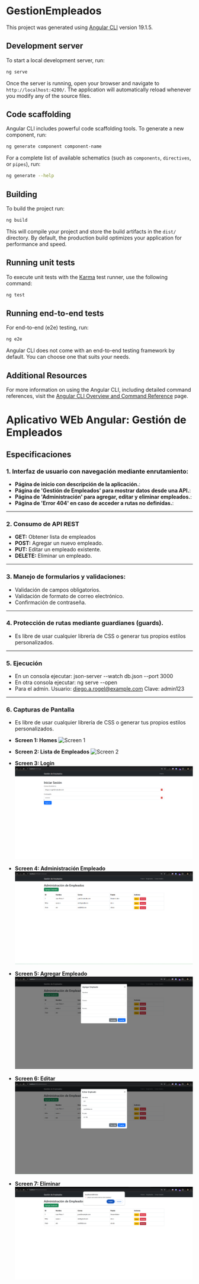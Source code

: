 # GestionEmpleados

This project was generated using [Angular CLI](https://github.com/angular/angular-cli) version 19.1.5.

## Development server

To start a local development server, run:

```bash
ng serve
```

Once the server is running, open your browser and navigate to `http://localhost:4200/`. The application will automatically reload whenever you modify any of the source files.

## Code scaffolding

Angular CLI includes powerful code scaffolding tools. To generate a new component, run:

```bash
ng generate component component-name
```

For a complete list of available schematics (such as `components`, `directives`, or `pipes`), run:

```bash
ng generate --help
```

## Building

To build the project run:

```bash
ng build
```

This will compile your project and store the build artifacts in the `dist/` directory. By default, the production build optimizes your application for performance and speed.

## Running unit tests

To execute unit tests with the [Karma](https://karma-runner.github.io) test runner, use the following command:

```bash
ng test
```

## Running end-to-end tests

For end-to-end (e2e) testing, run:

```bash
ng e2e
```

Angular CLI does not come with an end-to-end testing framework by default. You can choose one that suits your needs.

## Additional Resources

For more information on using the Angular CLI, including detailed command references, visit the [Angular CLI Overview and Command Reference](https://angular.dev/tools/cli) page.

# Aplicativo WEb Angular: Gestión de Empleados

## Especificaciones

### 1. Interfaz de usuario con navegación mediante enrutamiento:
- **Página de inicio con descripción de la aplicación.**:
- **Página de 'Gestión de Empleados' para mostrar datos desde una API.**:
- **Página de 'Administración' para agregar, editar y eliminar empleados.**:
- **Página de 'Error 404' en caso de acceder a rutas no definidas.**:

---

### 2. Consumo de API REST
- **GET:** Obtener lista de empleados
- **POST:** Agregar un nuevo empleado.
- **PUT:** Editar un empleado existente.
- **DELETE:** Eliminar un empleado.

---

### 3. Manejo de formularios y validaciones:
- Validación de campos obligatorios.
- Validación de formato de correo electrónico.
- Confirmación de contraseña.

---

### 4. Protección de rutas mediante guardianes (guards).
- Es libre de usar cualquier librería de CSS o generar tus propios estilos personalizados.
---

### 5. Ejecución
- En un consola ejecutar:  json-server --watch db.json --port 3000
- En otra consola ejecutar: ng serve --open
- Para el admin. Usuario: diego.a.rogel@example.com Clave: admin123
---

### 6. Capturas de Pantalla
- Es libre de usar cualquier librería de CSS o generar tus propios estilos personalizados.
- **Screen 1: Homes**
  ![Screen 1](assets/screenshot/01-Home.png)

- **Screen 2: Lista de Empleados**
  ![Screen 2](assets/screenshot/02-ListaEmpleados.png)

- **Screen 3: Login**
  ![Screen 3](src/assets/screenshot/03-Login.png)

- **Screen 4: Administración Empleado**
  ![Screen 4](src/assets/screenshot/04-Administracion.png)

- **Screen 5: Agregar Empleado**
  ![Screen 5](src/assets/screenshot/05-Agregar.png)

- **Screen 6: Editar**
  ![Screen 6](src/assets/screenshot/06-Editar.png)

- **Screen 7: Eliminar**
  ![Screen 7](src/assets/screenshot/07-Eliminar.png)